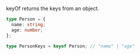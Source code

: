 keyOf returns the keys from an object.
```ts
type Person = {
  name: string;
  age: number;
};

type PersonKeys = keyof Person; // "name" | "age"
```